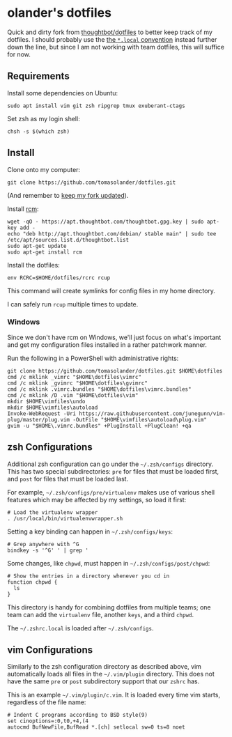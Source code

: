 olander's dotfiles
==================

Quick and dirty fork from [thoughtbot/dotfiles][origin] to better keep track of
my dotfiles. I should probably use the [the `*.local` convention][dot-local]
instead further down the line, but since I am not working with team dotfiles,
this will suffice for now.

[origin]: https://github.com/thoughtbot/dotfiles
[dot-local]: http://robots.thoughtbot.com/manage-team-and-personal-dotfiles-together-with-rcm

Requirements
------------

Install some dependencies on Ubuntu:

    sudo apt install vim git zsh ripgrep tmux exuberant-ctags

Set zsh as my login shell:

    chsh -s $(which zsh)

Install
-------

Clone onto my computer:

    git clone https://github.com/tomasolander/dotfiles.git

(And remember to [keep my fork
updated](http://robots.thoughtbot.com/keeping-a-github-fork-updated)).

Install [rcm](https://github.com/thoughtbot/rcm):

    wget -qO - https://apt.thoughtbot.com/thoughtbot.gpg.key | sudo apt-key add -
    echo "deb http://apt.thoughtbot.com/debian/ stable main" | sudo tee /etc/apt/sources.list.d/thoughtbot.list
    sudo apt-get update
    sudo apt-get install rcm

Install the dotfiles:

    env RCRC=$HOME/dotfiles/rcrc rcup

This command will create symlinks for config files in my home directory.

I can safely run `rcup` multiple times to update.

### Windows

Since we don't have rcm on Windows, we'll just focus on what's important and get
my configuration files installed in a rather patchwork manner.

Run the following in a PowerShell with administrative rights:

    git clone https://github.com/tomasolander/dotfiles.git $HOME\dotfiles
    cmd /c mklink _vimrc "$HOME\dotfiles\vimrc"
    cmd /c mklink _gvimrc "$HOME\dotfiles\gvimrc"
    cmd /c mklink .vimrc.bundles "$HOME\dotfiles\vimrc.bundles"
    cmd /c mklink /D .vim "$HOME\dotfiles\vim"
    mkdir $HOME\vimfiles\undo
    mkdir $HOME\vimfiles\autoload
    Invoke-WebRequest -Uri https://raw.githubusercontent.com/junegunn/vim-plug/master/plug.vim -OutFile "$HOME\vimfiles\autoload\plug.vim"
    gvim -u "$HOME\.vimrc.bundles" +PlugInstall +PlugClean! +qa

zsh Configurations
------------------

Additional zsh configuration can go under the `~/.zsh/configs` directory. This
has two special subdirectories: `pre` for files that must be loaded first, and
`post` for files that must be loaded last.

For example, `~/.zsh/configs/pre/virtualenv` makes use of various shell
features which may be affected by my settings, so load it first:

    # Load the virtualenv wrapper
    . /usr/local/bin/virtualenvwrapper.sh

Setting a key binding can happen in `~/.zsh/configs/keys`:

    # Grep anywhere with ^G
    bindkey -s '^G' ' | grep '

Some changes, like `chpwd`, must happen in `~/.zsh/configs/post/chpwd`:

    # Show the entries in a directory whenever you cd in
    function chpwd {
      ls
    }

This directory is handy for combining dotfiles from multiple teams; one team
can add the `virtualenv` file, another `keys`, and a third `chpwd`.

The `~/.zshrc.local` is loaded after `~/.zsh/configs`.

vim Configurations
------------------

Similarly to the zsh configuration directory as described above, vim
automatically loads all files in the `~/.vim/plugin` directory. This does not
have the same `pre` or `post` subdirectory support that our `zshrc` has.

This is an example `~/.vim/plugin/c.vim`. It is loaded every time vim starts,
regardless of the file name:

    # Indent C programs according to BSD style(9)
    set cinoptions=:0,t0,+4,(4
    autocmd BufNewFile,BufRead *.[ch] setlocal sw=0 ts=8 noet

